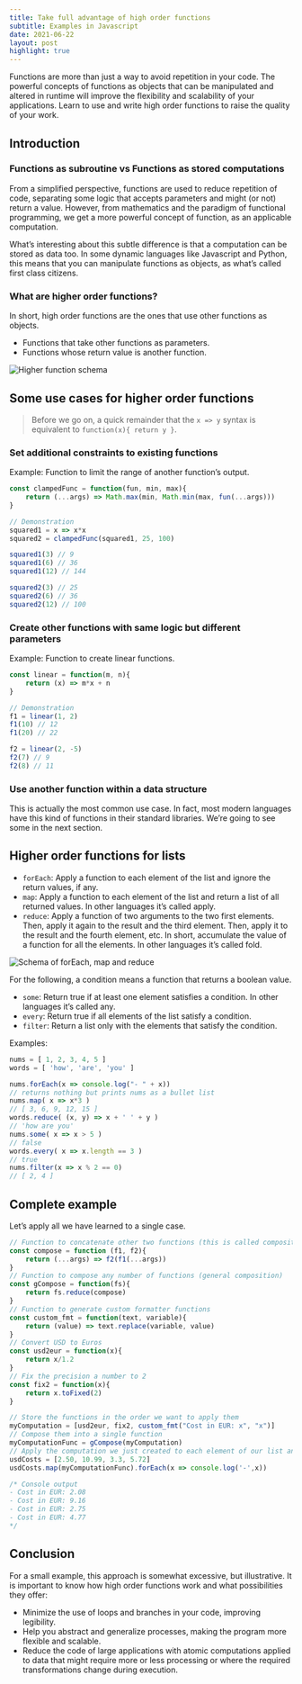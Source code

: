 ```yaml
---
title: Take full advantage of high order functions
subtitle: Examples in Javascript
date: 2021-06-22
layout: post
highlight: true
---
```

Functions are more than just a way to avoid repetition in your code. The powerful concepts of functions as objects that can be manipulated and altered in runtime will improve the flexibility and scalability of your applications. Learn to use and write high order functions to raise the quality of your work.

## Introduction
### Functions as subroutine vs Functions as stored computations

From a simplified perspective, functions are used to reduce repetition of code, separating some logic that accepts parameters and might (or not) return a value. However, from mathematics and the paradigm of functional programming, we get a more powerful concept of function, as an applicable computation.

What’s interesting about this subtle difference is that a computation can be stored as data too. In some dynamic languages like Javascript and Python, this means that you can manipulate functions as objects, as what’s called first class citizens.

### What are higher order functions?

In short, high order functions are the ones that use other functions as objects.

- Functions that take other functions as parameters.
- Functions whose return value is another function.

![Higher function schema](https://dev-to-uploads.s3.amazonaws.com/uploads/articles/votslcco1e55ocah286i.png) 

## Some use cases for higher order functions

> Before we go on, a quick remainder that the `x => y` syntax is equivalent to `function(x){ return y }`.

### Set additional constraints to existing functions

Example: Function to limit the range of another function’s output.

```js
const clampedFunc = function(fun, min, max){
    return (...args) => Math.max(min, Math.min(max, fun(...args)))
}

// Demonstration
squared1 = x => x*x
squared2 = clampedFunc(squared1, 25, 100)

squared1(3) // 9
squared1(6) // 36
squared1(12) // 144

squared2(3) // 25
squared2(6) // 36
squared2(12) // 100
```

### Create other  functions with same logic but different parameters

Example: Function to create linear functions.

```js
const linear = function(m, n){
    return (x) => m*x + n
}

// Demonstration
f1 = linear(1, 2)
f1(10) // 12
f1(20) // 22

f2 = linear(2, -5)
f2(7) // 9
f2(8) // 11
```

### Use another function within a data structure

This is actually the most common use case. In fact, most modern languages have this kind of functions in their standard libraries. We’re going to see some in the next section.

## Higher order functions for lists

- `forEach`: Apply a function to each element of the list and ignore the return values, if any.
- `map`: Apply a function to each element of the list and return a list of all returned values. In other languages it’s called apply.
- `reduce`: Apply a function of two arguments to the two first elements. Then, apply it again to the result and the third element. Then, apply it to the result and the fourth element, etc. In short, accumulate the value of a function for all the elements.  In other languages it’s called fold.

![Schema of forEach, map and reduce](https://dev-to-uploads.s3.amazonaws.com/uploads/articles/q9633juvv89gyzluqezj.png) 

For the following, a condition means a function that returns a boolean value.

- `some`: Return true if at least one element satisfies a condition. In other languages it’s called any.
- `every`: Return true if all elements of the list satisfy a condition.
- `filter`: Return a list only with the elements that satisfy the condition.

Examples:

```js
nums = [ 1, 2, 3, 4, 5 ]
words = [ 'how', 'are', 'you' ]

nums.forEach(x => console.log("- " + x))
// returns nothing but prints nums as a bullet list
nums.map( x => x*3 )
// [ 3, 6, 9, 12, 15 ]
words.reduce( (x, y) => x + ' ' + y )
// 'how are you'
nums.some( x => x > 5 )
// false
words.every( x => x.length == 3 )
// true
nums.filter(x => x % 2 == 0)
// [ 2, 4 ]
```
 
## Complete example

Let’s apply all we have learned to a single case.

```js
// Function to concatenate other two functions (this is called composition)
const compose = function (f1, f2){
    return (...args) => f2(f1(...args))
}
// Function to compose any number of functions (general composition)
const gCompose = function(fs){
    return fs.reduce(compose)
}
// Function to generate custom formatter functions
const custom_fmt = function(text, variable){
    return (value) => text.replace(variable, value)
}
// Convert USD to Euros
const usd2eur = function(x){
    return x/1.2
}
// Fix the precision a number to 2
const fix2 = function(x){
    return x.toFixed(2)
}

// Store the functions in the order we want to apply them
myComputation = [usd2eur, fix2, custom_fmt("Cost in EUR: x", "x")]
// Compose them into a single function
myComputationFunc = gCompose(myComputation)
// Apply the computation we just created to each element of our list and print the result
usdCosts = [2.50, 10.99, 3.3, 5.72]
usdCosts.map(myComputationFunc).forEach(x => console.log('-',x))

/* Console output
- Cost in EUR: 2.08
- Cost in EUR: 9.16
- Cost in EUR: 2.75
- Cost in EUR: 4.77
*/
```

## Conclusion

For a small example, this approach is somewhat excessive, but illustrative. It is important to know how high order functions work and what possibilities they offer:

- Minimize the use of loops and branches in your code, improving legibility.
- Help you abstract and generalize processes, making the program more flexible and scalable.
- Reduce the code of large applications with atomic computations applied to data that might require more or less processing or where the required transformations change during execution.

